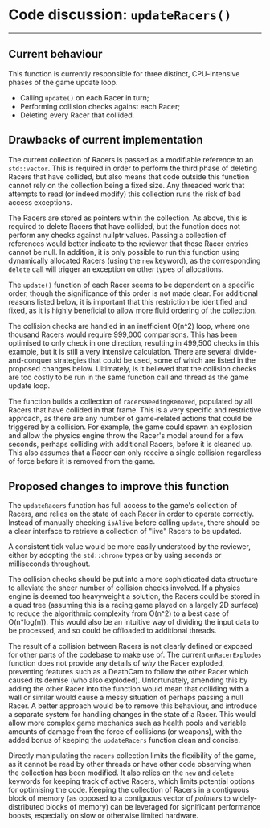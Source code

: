 # Code discussion: `updateRacers()`
--------
## Current behaviour
This function is currently responsible for three distinct, CPU-intensive phases of the game update loop.
* Calling `update()` on each Racer in turn;
* Performing collision checks against each Racer;
* Deleting every Racer that collided.

## Drawbacks of current implementation
The current collection of Racers is passed as a modifiable reference to an `std::vector`. This is required in order to perform the third phase of deleting Racers that have collided, but also means that code outside this function cannot rely on the collection being a fixed size. Any threaded work that attempts to read (or indeed modify) this collection runs the risk of bad access exceptions.

The Racers are stored as pointers within the collection. As above, this is required to delete Racers that have collided, but the function does not perform any checks against nullptr values. Passing a collection of references would better indicate to the reviewer that these Racer entries cannot be null. In addition, it is only possible to run this function using dynamically allocated Racers (using the `new` keyword), as the corresponding `delete` call will trigger an exception on other types of allocations.

The `update()` function of each Racer seems to be dependent on a specific order, though the significance of this order is not made clear. For additional reasons listed below, it is important that this restriction be identified and fixed, as it is highly beneficial to allow more fluid ordering of the collection.

The collision checks are handled in an inefficient O(n^2) loop, where one thousand Racers would require 999,000 comparisons. This has been optimised to only check in one direction, resulting in 499,500 checks in this example, but it is still a very intensive calculation. There are several divide-and-conquer strategies that could be used, some of which are listed in the proposed changes below. Ultimately, is it believed that the collision checks are too costly to be run in the same function call and thread as the game update loop.

The function builds a collection of `racersNeedingRemoved`, populated by all Racers that have collided in that frame. This is a very specific and restrictive approach, as there are any number of game-related actions that could be triggered by a collision. For example, the game could spawn an explosion and allow the physics engine throw the Racer's model around for a few seconds, perhaps colliding with additional Racers, before it is cleaned up. This also assumes that a Racer can only receive a single collision regardless of force before it is removed from the game.

## Proposed changes to improve this function
The `updateRacers` function has full access to the game's collection of Racers, and relies on the state of each Racer in order to operate correctly. Instead of manually checking `isAlive` before calling `update`, there should be a clear interface to retrieve a collection of "live" Racers to be updated.

A consistent tick value would be more easily understood by the reviewer, either by adopting the `std::chrono` types or by using seconds or milliseconds throughout.

The collision checks should be put into a more sophisticated data structure to alleviate the sheer number of collision checks involved. If a physics engine is deemed too heavyweight a solution, the Racers could be stored in a quad tree (assuming this is a racing game played on a largely 2D surface) to reduce the algorithmic complexity from O(n^2) to a best case of O(n*log(n)). This would also be an intuitive way of dividing the input data to be processed, and so could be offloaded to additional threads.

The result of a collision between Racers is not clearly defined or exposed for other parts of the codebase to make use of. The current `onRacerExplodes` function does not provide any details of _why_ the Racer exploded, preventing features such as a DeathCam to follow the other Racer which caused its demise (who also exploded). Unfortunately, amending this by adding the other Racer into the function would mean that colliding with a wall or similar would cause a messy situation of perhaps passing a null Racer. A better approach would be to remove this behaviour, and introduce a separate system for handling changes in the state of a Racer. This would allow more complex game mechanics such as health pools and variable amounts of damage from the force of collisions (or weapons), with the added bonus of keeping the `updateRacers` function clean and concise.

Directly manipulating the `racers` collection limits the flexibility of the game, as it cannot be read by other threads or have other code observing when the collection has been modified. It also relies on the `new` and `delete` keywords for keeping track of active Racers, which limits potential options for optimising the code. Keeping the collection of Racers in a contiguous block of memory (as opposed to a contiguous vector of _pointers_ to widely-distributed blocks of memory) can be leveraged for significant performance boosts, especially on slow or otherwise limited hardware.